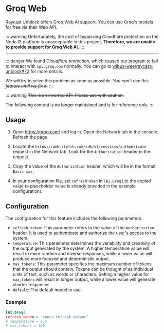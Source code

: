 # Groq Web <Badge type="tip" text="^0.4.0-beta.0" /> <Badge type="danger" text="Deprecated" />

Raycast Unblock offers Groq Web AI support. You can use Groq's models for free via their Web API.

::: warning
Unfortunately, the cost of bypassing Cloudflare protection on the NodeJS platform is unacceptable in this project. **Therefore, we are unable to provide support for Groq Web AI.**
:::

---

::: danger
We found *Cloudflare protection*, which caused our program to fail to interact with `api.groq.com` normally. You can go to [wibus-wee/raycast-unblock#72](https://github.com/wibus-wee/raycast-unblock/issues/72) for more details.

~~We will try to solve this problem as soon as possible. _You can't use this feature until we fix it._~~
:::

::: warning
~~This is an inverted API. Please use with caution.~~

The following content is no longer maintained and is for reference only.
:::

## Usage

1. Open https://groq.com/ and log in. Open the Network tab in the console. Refresh the page.

2. Locate the `https://web.stytch.com/sdk/v1/sessions/authenticate` request in the Network tab. Look for the `Authorization` header in the request.

3. Copy the value of the `Authorization` header, which will be in the format `Basic xxx`.

4. In your configuration file, set `refreshToken` in `[AI.Groq]` to the copied value (a placeholder value is already provided in the example configuration).

## Configuration

The configuration for this feature includes the following parameters:

-  `refresh_token`: This parameter refers to the value of the `Authorization` header. It is used to authenticate and authorize the user's access to the system.
-  `temperature`: This parameter determines the variability and creativity of the output generated by the system. A higher temperature value will result in more random and diverse responses, while a lower value will produce more focused and deterministic output.
-  `max_tokens`: This parameter specifies the maximum number of tokens that the output should contain. Tokens can be thought of as individual units of text, such as words or characters. Setting a higher value for `max_tokens` will result in longer output, while a lower value will generate shorter responses.
- `default`: The default model to use. <Badge type="info" text="Optional" /> <Badge type="warning" text="^v0.5.0-beta.2" />

### Example

```toml
[AI.Groq]
refresh_token = '<your refresh token>'
# temperature = 0.5
# max_tokens = 100
```

